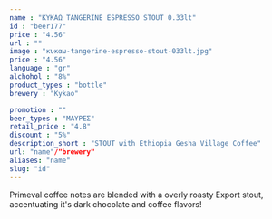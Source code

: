 ```yaml
---
name : "ΚΥΚΑΩ TANGERINE ESPRESSO STOUT 0.33lt"
id : "beer177"
price : "4.56"
url : ""
image : "κυκαω-tangerine-espresso-stout-033lt.jpg"
price : "4.56"
language : "gr"
alchohol : "8%"
product_types : "bottle"
brewery : "Kykao"

promotion : ""
beer_types : "ΜΑΥΡΕΣ"
retail_price : "4.8"
discount : "5%"
description_short : "STOUT with Ethiopia Gesha Village Coffee"
url: "name"/"brewery"
aliases: "name"
slug: "id"
---
```


Primeval coffee notes are blended with a overly roasty Export stout, accentuating it&#39;s dark chocolate and coffee flavors!